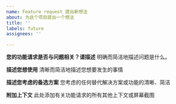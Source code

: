 ```yaml
---
name: Feature request 提出新想法
about: 为这个项目提出一个想法
title: ''
labels: future
assignees: ''

---
```


**您的功能请求是否与问题相关？请描述**
明确而简洁地描述问题是什么。

**描述您想使用**
清晰而简洁地描述您想要发生的事情

**描述您考虑的备选方案**
您考虑的任何替代解决方案或功能的清晰、简洁

**附加上下文**
此处添加有关功能请求的所有其他上下文或屏幕截图
